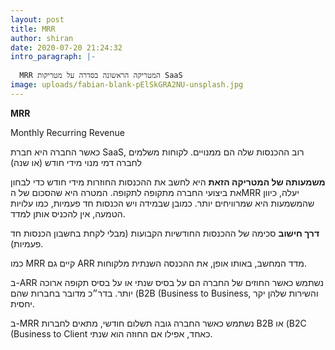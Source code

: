 ```yaml
---
layout: post
title: MRR
author: shiran
date: 2020-07-20 21:24:32
intro_paragraph: |-
  
  MRR המטריקה הראשונה בסדרה על מטריקות SaaS
image: uploads/fabian-blank-pElSkGRA2NU-unsplash.jpg
---
```

**MRR** <br>

Monthly Recurring Revenue 

כאשר החברה היא חברת SaaS, רוב ההכנסות שלה הם ממנויים. לקוחות משלמים לחברה דמי מנוי מידי חודש (או שנה)

**משמעותה של המטריקה הזאת** היא לחשב את ההכנסות החוזרות מידי חודש
כדי לבחון את ביצועי החברה מתקופה לתקופה.
המטרה היא שהסכום של הMRR יעלה, כיוון שהמשמעות היא שמרוויחים יותר.
כמובן שבמידה ויש הכנסות חד פעמיות, כמו עלויות הטמעה, אין להכניס אותן למדד.

**דרך חישוב**
סכימה של ההכנסות החודשיות הקבועות (מבלי לקחת בחשבון הכנסות חד פעמיות).

כמו MRR קיים גם ARR מדד המחשב, באותו אופן, את ההכנסה השנתית מלקוחות.

ב-ARR נשתמש כאשר החוזים של החברה הם על בסיס שנתי או על בסיס תקופה ארוכה יותר. בדר״כ מדובר בחברות שהם (B2B (Business to Business, והשירות שלהן יקר יחסית.

ב-MRR נשתמש כאשר החברה גובה תשלום חודשי, מתאים לחברות B2B או (B2C (Business to Client כאחד, אפילו אם החוזה הוא שנתי. 

